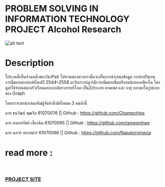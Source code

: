 # PROBLEM SOLVING IN INFORMATION TECHNOLOGY PROJECT Alcohol Research
![alt text](https://www.underagesales.co.uk/user/Alcohol%20Icon_Grey%20Text.jpg)
# Description 
โปรเจคนี้เป็นส่วนหนึ่งของวิชาPsit
โปรเจคของพวกเรานั้นจะเป็นการนำเสนอข้อมูล การนำปริมาณการดื่มแอลกอฮอล์ตั้งแต่ปี 2544–2558 มาวิเคราะห์ดูว่ามีการเพิ่มมากขึ้นหรือลดน้อยลงเพียงใด โดยดูค่าใช้จ่ายแต่ละครัวเรือนและแบ่งอัตราการบริโภค เป็น2ประเภท ตามเพศ และ อายุ ออกมาในรูปแบบของ Graph

โดยเราจะขอนำเสนอทีมผู้จัดทำซึ่งมีทั้งหมด 3 คนดังนี้

นาย ธนวัฒน์ พุฒจีบ 61070076 || Github : https://github.com/Champchips

นาย นนททรัพย์ เซี่ยงฉิน 61070095 || Github : https://github.com/jamesmhee

นาย นภจร หยงสตาร์ 61070096 || Github : https://github.com/Napajorninwza
# read more :
&nbsp;&nbsp;<a href="https://medium.com/@jamesnontasab/problem-solving-in-information-technology-project-66e9b4ddad0d?fbclid=IwAR20rIlNkNUzF9Z3RGhBG9nvnp5Q8fEJUSNZpCfar5fZxH7lCg3Atl9I0T0"><h3> PROJECT SITE </h3></a>
